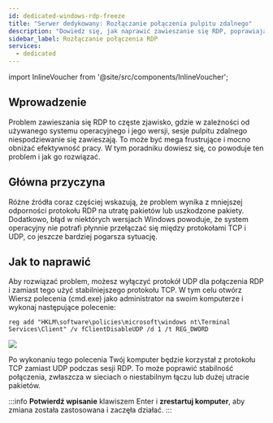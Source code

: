 ```yaml
---
id: dedicated-windows-rdp-freeze
title: "Serwer dedykowany: Rozłączanie połączenia pulpitu zdalnego"
description: "Dowiedz się, jak naprawić zawieszanie się RDP, poprawiając stabilność połączenia i zapobiegając przerwom w sesji → Sprawdź teraz"
sidebar_label: Rozłączanie połączenia RDP
services:
  - dedicated
---
```


import InlineVoucher from '@site/src/components/InlineVoucher';

## Wprowadzenie

Problem zawieszania się RDP to częste zjawisko, gdzie w zależności od używanego systemu operacyjnego i jego wersji, sesje pulpitu zdalnego niespodziewanie się zawieszają. To może być mega frustrujące i mocno obniżać efektywność pracy. W tym poradniku dowiesz się, co powoduje ten problem i jak go rozwiązać.

<InlineVoucher />

## Główna przyczyna

Różne źródła coraz częściej wskazują, że problem wynika z mniejszej odporności protokołu RDP na utratę pakietów lub uszkodzone pakiety. Dodatkowo, błąd w niektórych wersjach Windows powoduje, że system operacyjny nie potrafi płynnie przełączać się między protokołami TCP i UDP, co jeszcze bardziej pogarsza sytuację.

## Jak to naprawić

Aby rozwiązać problem, możesz wyłączyć protokół UDP dla połączenia RDP i zamiast tego użyć stabilniejszego protokołu TCP. W tym celu otwórz Wiersz polecenia (cmd.exe) jako administrator na swoim komputerze i wykonaj następujące polecenie:

```
reg add "HKLM\software\policies\microsoft\windows nt\Terminal Services\Client" /v fClientDisableUDP /d 1 /t REG_DWORD
```

![](https://screensaver01.zap-hosting.com/index.php/s/6E6AzroG88ETj2X/preview)

Po wykonaniu tego polecenia Twój komputer będzie korzystał z protokołu TCP zamiast UDP podczas sesji RDP. To może poprawić stabilność połączenia, zwłaszcza w sieciach o niestabilnym łączu lub dużej utracie pakietów.

:::info 
**Potwierdź wpisanie** klawiszem Enter i **zrestartuj komputer**, aby zmiana została zastosowana i zaczęła działać.
:::

<InlineVoucher />
